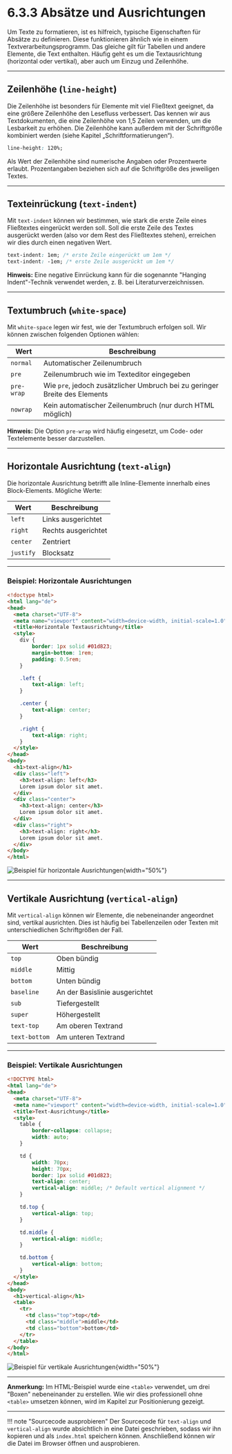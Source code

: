 # 6.3.3 Absätze und Ausrichtungen

Um Texte zu formatieren, ist es hilfreich, typische Eigenschaften für Absätze zu definieren. Diese funktionieren ähnlich wie in einem Textverarbeitungsprogramm. Das gleiche gilt für Tabellen und andere Elemente, die Text enthalten. Häufig geht es um die Textausrichtung (horizontal oder vertikal), aber auch um Einzug und Zeilenhöhe.

---

## Zeilenhöhe (`line-height`)

Die Zeilenhöhe ist besonders für Elemente mit viel Fließtext geeignet, da eine größere Zeilenhöhe den Lesefluss verbessert. Das kennen wir aus Textdokumenten, die eine Zeilenhöhe von 1,5 Zeilen verwenden, um die Lesbarkeit zu erhöhen. Die Zeilenhöhe kann außerdem mit der Schriftgröße kombiniert werden (siehe Kapitel „Schriftformatierungen“).

```css linenums="1"
line-height: 120%;
```

Als Wert der Zeilenhöhe sind numerische Angaben oder Prozentwerte erlaubt. Prozentangaben beziehen sich auf die Schriftgröße des jeweiligen Textes.

---

## Texteinrückung (`text-indent`)

Mit `text-indent` können wir bestimmen, wie stark die erste Zeile eines Fließtextes eingerückt werden soll. Soll die erste Zeile des Textes ausgerückt werden (also vor dem Rest des Fließtextes stehen), erreichen wir dies durch einen negativen Wert.

```css linenums="1"
text-indent: 1em; /* erste Zeile eingerückt um 1em */
text-indent: -1em; /* erste Zeile ausgerückt um 1em */
```

**Hinweis:** Eine negative Einrückung kann für die sogenannte "Hanging Indent"-Technik verwendet werden, z. B. bei Literaturverzeichnissen.

---

## Textumbruch (`white-space`)

Mit `white-space` legen wir fest, wie der Textumbruch erfolgen soll. Wir können zwischen folgenden Optionen wählen:

| **Wert**     | **Beschreibung**                                                             |
|--------------|-----------------------------------------------------------------------------|
| `normal`     | Automatischer Zeilenumbruch                                                 |
| `pre`        | Zeilenumbruch wie im Texteditor eingegeben                                  |
| `pre-wrap`   | Wie `pre`, jedoch zusätzlicher Umbruch bei zu geringer Breite des Elements  |
| `nowrap`     | Kein automatischer Zeilenumbruch (nur durch HTML möglich)                   |

**Hinweis:** Die Option `pre-wrap` wird häufig eingesetzt, um Code- oder Textelemente besser darzustellen.

---

## Horizontale Ausrichtung (`text-align`)

Die horizontale Ausrichtung betrifft alle Inline-Elemente innerhalb eines Block-Elements. Mögliche Werte:

| **Wert**     | **Beschreibung** |
|--------------|------------------|
| `left`       | Links ausgerichtet |
| `right`      | Rechts ausgerichtet |
| `center`     | Zentriert |
| `justify`    | Blocksatz |

---

### Beispiel: Horizontale Ausrichtungen

```html linenums="1"
<!doctype html>
<html lang="de">
<head>
  <meta charset="UTF-8">
  <meta name="viewport" content="width=device-width, initial-scale=1.0">
  <title>Horizontale Textausrichtung</title>
  <style>
    div {
        border: 1px solid #01d823;
        margin-bottom: 1rem;
        padding: 0.5rem;
    }

    .left {
        text-align: left;
    }

    .center {
        text-align: center;
    }

    .right {
        text-align: right;
    }
  </style>
</head>
<body>
  <h1>text-align</h1>
  <div class="left">
    <h3>text-align: left</h3>
    Lorem ipsum dolor sit amet.
  </div>
  <div class="center">
    <h3>text-align: center</h3>
    Lorem ipsum dolor sit amet.
  </div>
  <div class="right">
    <h3>text-align: right</h3>
    Lorem ipsum dolor sit amet.
  </div>
</body>
</html>
```

![Beispiel für horizontale Ausrichtungen](media/4_3_textalign.jpg){width="50%"}

---

## Vertikale Ausrichtung (`vertical-align`)

Mit `vertical-align` können wir Elemente, die nebeneinander angeordnet sind, vertikal ausrichten. Dies ist häufig bei Tabellenzeilen oder Texten mit unterschiedlichen Schriftgrößen der Fall.

| **Wert**       | **Beschreibung**                       |
|----------------|---------------------------------------|
| `top`          | Oben bündig                           |
| `middle`       | Mittig                                |
| `bottom`       | Unten bündig                          |
| `baseline`     | An der Basislinie ausgerichtet        |
| `sub`          | Tiefergestellt                       |
| `super`        | Höhergestellt                        |
| `text-top`     | Am oberen Textrand                   |
| `text-bottom`  | Am unteren Textrand                  |

---

### Beispiel: Vertikale Ausrichtungen

```html linenums="1"
<!DOCTYPE html>
<html lang="de">
<head>
  <meta charset="UTF-8">
  <meta name="viewport" content="width=device-width, initial-scale=1.0">
  <title>Text-Ausrichtung</title>
  <style>
    table {
        border-collapse: collapse;
        width: auto;
    }

    td {
        width: 70px;
        height: 70px;
        border: 1px solid #01d823;
        text-align: center;
        vertical-align: middle; /* Default vertical alignment */
    }

    td.top {
        vertical-align: top;
    }

    td.middle {
        vertical-align: middle;
    }

    td.bottom {
        vertical-align: bottom;
    }
  </style>
</head>
<body>
  <h1>vertical-align</h1>
  <table>
    <tr>
      <td class="top">top</td>
      <td class="middle">middle</td>
      <td class="bottom">bottom</td>
    </tr>
  </table>
</body>
</html>
```

![Beispiel für vertikale Ausrichtungen](media/4_3_verticalalign.jpg){width="50%"}

---

**Anmerkung:** Im HTML-Beispiel wurde eine `<table>` verwendet, um drei "Boxen" nebeneinander zu erstellen. Wie wir dies professionell ohne `<table>` umsetzen können, wird im Kapitel zur Positionierung gezeigt.

---

!!! note "Sourcecode ausprobieren"
    Der Sourcecode für `text-align` und `vertical-align` wurde absichtlich in eine Datei geschrieben, sodass wir ihn kopieren und als `index.html` speichern können. Anschließend können wir die Datei im Browser öffnen und ausprobieren.
